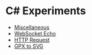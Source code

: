# C# Experiments

* [Miscellaneous](miscellaneous)
* [WebSocket Echo](websocket-echo)
* [HTTP Request](http-request)
* [GPX to SVG](gpx-to-svg)
